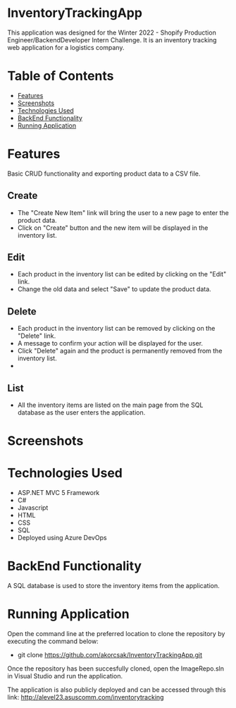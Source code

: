 # InventoryTrackingApp
This application was designed for the Winter 2022 - Shopify Production Engineer/BackendDeveloper Intern Challenge. It is an inventory tracking web application for a logistics company.

# Table of Contents
* [Features](#features)
* [Screenshots](#screenshots)
* [Technologies Used](#technologies-used)
* [BackEnd Functionality](#backend-functionality)
* [Running Application](#running-application)

# Features
Basic CRUD functionality and exporting product data to a CSV file.
## Create
 - The "Create New Item" link will bring the user to a new page to enter the product data.
 - Click on "Create" button and the new item will be displayed in the inventory list.

## Edit 
 - Each product in the inventory list can be edited by clicking on the "Edit" link. 
 - Change the old data and select "Save" to update the product data.

## Delete
 - Each product in the inventory list can be removed by clicking on the "Delete" link.
 - A message to confirm your action will be displayed for the user.
 - Click "Delete" again and the product is permanently removed from the inventory list.
 - 
## List
 - All the inventory items are listed on the main page from the SQL database as the user enters the application. 

# Screenshots

# Technologies Used
- ASP.NET MVC 5 Framework
- C#
- Javascript
- HTML
- CSS
- SQL
- Deployed using Azure DevOps

# BackEnd Functionality
A SQL database is used to store the inventory items from the application.

# Running Application
Open the command line at the preferred location to clone the repository by executing the command below:
- git clone https://github.com/akorcsak/InventoryTrackingApp.git

Once the repository has been succesfully cloned, open the ImageRepo.sln in Visual Studio and run the application.

The application is also publicly deployed and can be accessed through this link: http://alevel23.asuscomm.com/inventorytracking

